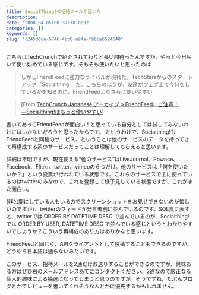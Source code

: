 ```yaml
---
title: SocialThing!の招待メールが届いた
description: ''
date: '2008-04-05T00:37:38.000Z'
categories: []
keywords: []
slug: "c245d0ce-6746-4bb0-a94a-f96be6524648"
---
```

こちらはTechCrunchで紹介されてわりと長い間待ったんですが、やっと今日届いて使い始めている感じです。そもそも使いたいと思ったのは

> しかしFriendFeedに強力なライバルが現れた。TechStarsからのスタートアップ「Socialthing!」だ。こちらのほうが、友達がウェブ上で今何をしているかを知るのに、FriendFeedよりさらに使いやすい

> \[From [TechCrunch Japanese アーカイブ » FriendFeed、ご注意！ ―Socialthing!はもっと使いやすい](http://jp.techcrunch.com/archives/watch-out-friendfeed-socialthing-is-even-easier-to-use/)\]

書いてあってFriendFeedが面白い！と思っている自分としては試してみないわけにはいかないだろうと思ったからです。 というわけで、Socialthing!もFriendFeedと同種のサービス、ということは他のサービスのデータを持ってきて再構成する系のサービスだってことは理解してもらえると思います。

詳細は不明ですが、現在使える”他のサービス”はLiveJournal、Pownce、Facebook、Flickr、twitter、vimeoの６つだけ。他のサービスは「何を使いたいか？」という投票が行われている状態です。これらのサービスで主に使っているのはtwitterのみなので、これを登録して様子見している状態ですが、これがまた面白い。

(非公開にしている人もいるのでスクリーンショットをお見せできないのが悔しいのですが）、twitterのフィードが発言者別に並んでいるのです。SQL風に表すと、twitterでは ORDER BY DATETIME DESC で並んでいるのが、Socialthing!では ORDER BY USER, DATETIME DESC で並んでいる感じというとわかりやすいでしょうか？こういう再構成のあり方はありかなと思います。

FriendFeedと同じく、APIクライアントとして投稿することもできるのですが、どうやら日本語は通らないみたいです。

このサービス、招待メールを2通だけお送りすることができるのですが、興味ある方はぜひ右のメールアドレスあてにコンタクトください。2通なので厳正なる個人的趣味による抽選になってしまうと思うのですが。そうですね、たぶんブログとかでレビューを書いてくれそうな人とかに優先するかもしれません。
